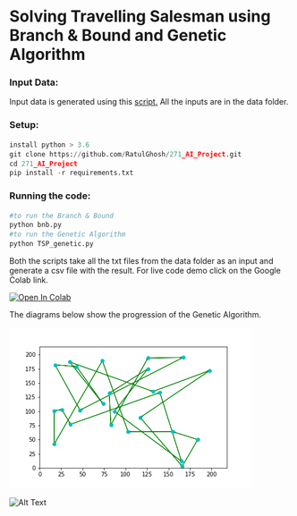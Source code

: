 # Solving Travelling Salesman using Branch & Bound and Genetic Algorithm

### Input Data:
Input data is generated using this [script.](https://github.com/baiqiushi/cs271p/blob/main/genTSP.py)
All the inputs are in the data folder.

### Setup:
```python
install python > 3.6
git clone https://github.com/RatulGhosh/271_AI_Project.git
cd 271_AI_Project
pip install -r requirements.txt
```
### Running the code:
```python 
#to run the Branch & Bound
python bnb.py
#to run the Genetic Algorithm
python TSP_genetic.py
```
Both the scripts take all the txt files from the data folder as an input and generate a csv file with the result.
For live code demo click on the Google Colab link.

[![Open In Colab](https://colab.research.google.com/assets/colab-badge.svg)](https://colab.research.google.com/drive/1NAC8tND-g8TLu4HlsUyTfOASq3WMZjhM?usp=sharing) 

The diagrams below show the progression of the Genetic Algorithm. 

![Alt Text](https://raw.githubusercontent.com/RatulGhosh/ratulghosh.github.io/master/images/ezgif-6-4667bf959372.gif)

![Alt Text](https://raw.githubusercontent.com/RatulGhosh/271_AI_Project/main/progress.png)

